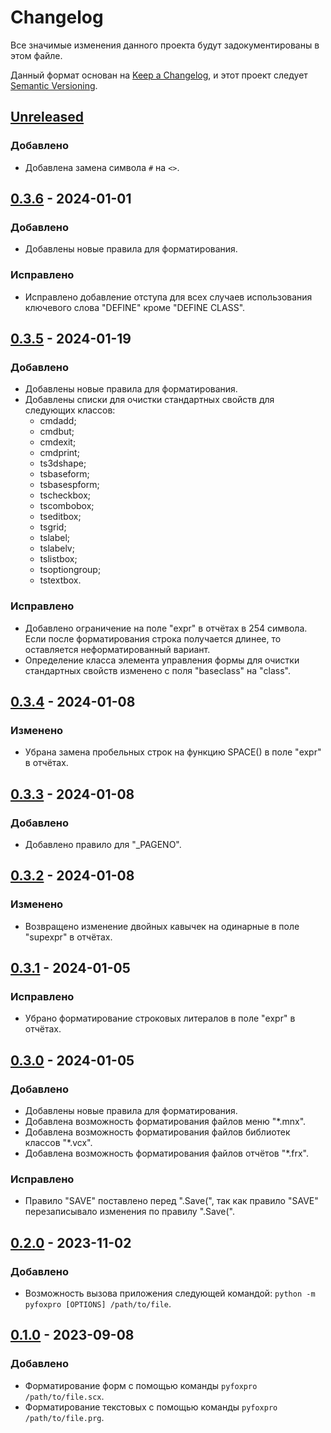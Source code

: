 # Changelog

Все значимые изменения данного проекта будут задокументированы в этом файле.

Данный формат основан на [Keep a Changelog](https://keepachangelog.com/en/1.1.0/),
и этот проект следует [Semantic Versioning](https://semver.org/spec/v2.0.0.html).

## [Unreleased]

### Добавлено

- Добавлена замена символа `#` на `<>`.

## [0.3.6] - 2024-01-01

### Добавлено

- Добавлены новые правила для форматирования.

### Исправлено

- Исправлено добавление отступа для всех случаев использования ключевого слова "DEFINE" кроме "DEFINE CLASS".

## [0.3.5] - 2024-01-19

### Добавлено

- Добавлены новые правила для форматирования.
- Добавлены списки для очистки стандартных свойств для следующих классов:
  - cmdadd;
  - cmdbut;
  - cmdexit;
  - cmdprint;
  - ts3dshape;
  - tsbaseform;
  - tsbasespform;
  - tscheckbox;
  - tscombobox;
  - tseditbox;
  - tsgrid;
  - tslabel;
  - tslabelv;
  - tslistbox;
  - tsoptiongroup;
  - tstextbox.

### Исправлено

- Добавлено ограничение на поле "expr" в отчётах в 254 символа. Если после форматирования строка получается длинее, то оставляется неформатированный вариант.
- Определение класса элемента управления формы для очистки стандартных свойств изменено с поля "baseclass" на "class".

## [0.3.4] - 2024-01-08

### Изменено

- Убрана замена пробельных строк на функцию SPACE() в поле "expr" в отчётах.

## [0.3.3] - 2024-01-08

### Добавлено

- Добавлено правило для "_PAGENO".

## [0.3.2] - 2024-01-08

### Изменено

- Возвращено изменение двойных кавычек на одинарные в поле "supexpr" в отчётах.

## [0.3.1] - 2024-01-05

### Исправлено

- Убрано форматирование строковых литералов в поле "expr" в отчётах.

## [0.3.0] - 2024-01-05

### Добавлено

- Добавлены новые правила для форматирования.
- Добавлена возможность форматирования файлов меню "*.mnx".
- Добавлена возможность форматирования файлов библиотек классов "*.vcx".
- Добавлена возможность форматирования файлов отчётов "*.frx".

### Исправлено

- Правило "SAVE" поставлено перед ".Save(", так как правило "SAVE" перезаписывало изменения по правилу ".Save(".

## [0.2.0] - 2023-11-02

### Добавлено

- Возможность вызова приложения следующей командой: `python -m pyfoxpro [OPTIONS] /path/to/file`.

## [0.1.0] - 2023-09-08

### Добавлено

- Форматирование форм с помощью команды `pyfoxpro /path/to/file.scx`.
- Форматирование текстовых с помощью команды `pyfoxpro /path/to/file.prg`.

[Unreleased]: http://gitlab.sbyt.gomelenergo.by/i.kamarets/pyfoxpro/-/compare/v0.3.6...master?from_project_id=13&straight=false
[0.3.6]: http://gitlab.sbyt.gomelenergo.by/i.kamarets/pyfoxpro/-/compare/v0.3.5...v0.3.6?from_project_id=13&straight=false
[0.3.5]: http://gitlab.sbyt.gomelenergo.by/i.kamarets/pyfoxpro/-/compare/v0.3.4...v0.3.5?from_project_id=13&straight=false
[0.3.4]: http://gitlab.sbyt.gomelenergo.by/i.kamarets/pyfoxpro/-/compare/v0.3.3...v0.3.4?from_project_id=13&straight=false
[0.3.3]: http://gitlab.sbyt.gomelenergo.by/i.kamarets/pyfoxpro/-/compare/v0.3.2...v0.3.3?from_project_id=13&straight=false
[0.3.2]: http://gitlab.sbyt.gomelenergo.by/i.kamarets/pyfoxpro/-/compare/v0.3.1...v0.3.2?from_project_id=13&straight=false
[0.3.1]: http://gitlab.sbyt.gomelenergo.by/i.kamarets/pyfoxpro/-/compare/v0.3.0...v0.3.1?from_project_id=13&straight=false
[0.3.0]: http://gitlab.sbyt.gomelenergo.by/i.kamarets/pyfoxpro/-/compare/v0.2.0...v0.3.0?from_project_id=13&straight=false
[0.2.0]: http://gitlab.sbyt.gomelenergo.by/i.kamarets/pyfoxpro/-/compare/v0.1.0...v0.2.0?from_project_id=13&straight=false
[0.1.0]: http://gitlab.sbyt.gomelenergo.by/i.kamarets/pyfoxpro/-/releases/v0.1.0
